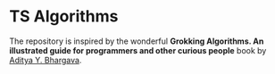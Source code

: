 # TS Algorithms

The repository is inspired by the wonderful **Grokking Algorithms. An illustrated guide for programmers and other curious people** book by [Aditya Y. Bhargava](https://github.com/egonSchiele).
